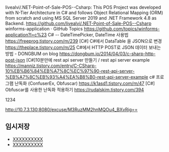 
livealvi/.NET-Point-of-Sale-POS--Csharp: This POS Project was developed with N-Tier Architecture in C# and follows Object Relational Mapping (ORM) from scratch and using MS SQL Server 2019 and .NET Framework 4.8 as Backend.
https://github.com/livealvi/.NET-Point-of-Sale-POS--Csharp
winforms-application · GitHub Topics
https://github.com/topics/winforms-application?l=c%23
C# -- DateTimePicker, DateTime 사용법
https://freeprog.tistory.com/m/239
[C#] C#에서 DataTable 을 JSON으로 변경
https://theplace.tistory.com/m/25
C#에서 HTTP POST로 JSON 데이터 보내는 방법 - DONGBUM on blog
https://dongbum.io/2014/04/03/c-sharp-http-post-json
[C#]10분만에 rest api server 만들기 / rest api server example
https://manniz.tistory.com/entry/C-CSharp-10%EB%B6%84%EB%A7%8C%EC%97%90-rest-api-server-%EB%A7%8C%EB%93%A4%EA%B8%B0-rest-api-server-example
c# 프로그램 난독화 (ConfuserEx, Obfuscar)
https://k1asd1.tistory.com/m/47
[C#] Obfuscar를 사용한 난독화 적용하기
https://rudalskim.tistory.com/394

1234


http://10.7.3.130:8080/excuse/M3RuzMM2hnMQOu4_BXvRig==




## 임시저장
- [XXXXXXXXXX](YYYYYYYYYY)
- [XXXXXXXXXX](YYYYYYYYYY)


